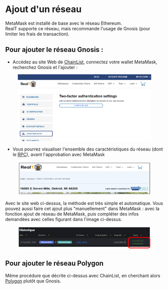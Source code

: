 # Ajout d'un réseau

MetaMask est installé de base avec le réseau Ethereum. \
RealT supporte ce réseau, mais recommande l'usage de Gnosis (pour limiter les frais de transaction).&#x20;

## Pour ajouter le réseau Gnosis :&#x20;

* Accédez au site Web de [ChainList](https://chainlist.org/), connectez votre wallet MetaMask, recherchez Gnosis et l'ajouter :&#x20;

<figure><img src="../../.gitbook/assets/image (159).png" alt=""><figcaption></figcaption></figure>

* Vous pourrez visualiser l'ensemble des caractéristiques du réseau (dont le [RPC](modification-du-rpc.md)), avant l'approbation avec MetaMask&#x20;

<figure><img src="../../.gitbook/assets/image (171).png" alt=""><figcaption></figcaption></figure>

Avec le site web ci-dessus, la méthode est très simple et automatique. Vous pouvez aussi faire cet ajout plus "manuellement" dans MetaMask :  avec la fonction ajout de réseau de MetaMask, puis compléter des infos demandées avec celles figurant dans l'image ci-dessus.

<figure><img src="../../.gitbook/assets/image (40).png" alt=""><figcaption></figcaption></figure>

## Pour ajouter le réseau Polygon

Même procédure que décrite ci-dessus avec ChainList, en cherchant alors [Polygon](https://chainlist.org/?search=poly) plutôt que Gnosis.&#x20;
